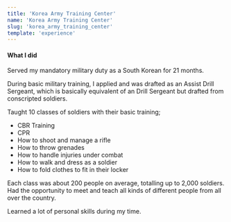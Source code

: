 ```yaml
---
title: 'Korea Army Training Center'
name: 'Korea Army Training Center'
slug: 'korea_army_training_center'
template: 'experience'
---
```

#### What I did
Served my mandatory military duty as a South Korean for 21 months. 

During basic military training, I applied and was drafted as an Assist Drill Sergeant, which is basically equivalent of an Drill Sergeant but drafted from conscripted soldiers. 

Taught 10 classes of soldiers with their basic training;
- CBR Training
- CPR 
- How to shoot and manage a rifle
- How to throw grenades
- How to handle injuries under combat
- How to walk and dress as a soldier
- How to fold clothes to fit in their locker

Each class was about 200 people on average, totalling up to 2,000 soldiers. Had the opportunity to meet and teach all kinds of different people from all over the country. 

Learned a lot of personal skills during my time. 
